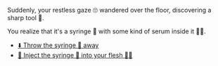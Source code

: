 Suddenly, your restless gaze 🙄 wandered over the floor, discovering a sharp tool 💉.

You realize that it's a syringe 💉 with some kind of serum inside it 💉🥃.

- [⬇️ Throw the syringe 💉 away](3-CB.md)
- [💉 Inject the syringe 💉 into your flesh 💪🏻](3-CA.md)